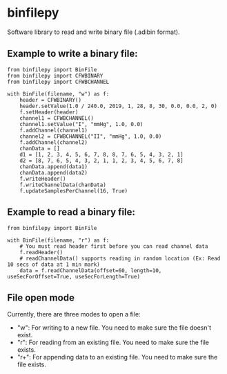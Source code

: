 # binfilepy

Software library to read and write binary file (.adibin format).

## Example to write a binary file:
```
from binfilepy import BinFile
from binfilepy import CFWBINARY
from binfilepy import CFWBCHANNEL

with BinFile(filename, "w") as f:
    header = CFWBINARY()
    header.setValue(1.0 / 240.0, 2019, 1, 28, 8, 30, 0.0, 0.0, 2, 0)
    f.setHeader(header)
    channel1 = CFWBCHANNEL()
    channel1.setValue("I", "mmHg", 1.0, 0.0)
    f.addChannel(channel1)
    channel2 = CFWBCHANNEL("II", "mmHg", 1.0, 0.0)
    f.addChannel(channel2)
    chanData = []
    d1 = [1, 2, 3, 4, 5, 6, 7, 8, 8, 7, 6, 5, 4, 3, 2, 1]
    d2 = [8, 7, 6, 5, 4, 3, 2, 1, 1, 2, 3, 4, 5, 6, 7, 8]
    chanData.append(data1)
    chanData.append(data2)
    f.writeHeader()
    f.writeChannelData(chanData)
    f.updateSamplesPerChannel(16, True)
```

## Example to read a binary file:
```
from binfilepy import BinFile

with BinFile(filename, "r") as f:
    # You must read header first before you can read channel data
    f.readHeader()
    # readChannelData() supports reading in random location (Ex: Read 10 secs of data at 1 min mark)
    data = f.readChannelData(offset=60, length=10, useSecForOffset=True, useSecForLength=True)
```

## File open mode
Currently, there are three modes to open a file:
- "w": For writing to a new file.  You need to make sure the file doesn't exist.
- "r": For reading from an existing file.  You need to make sure the file exists.
- "r+": For appending data to an existing file.  You need to make sure the file exists.

